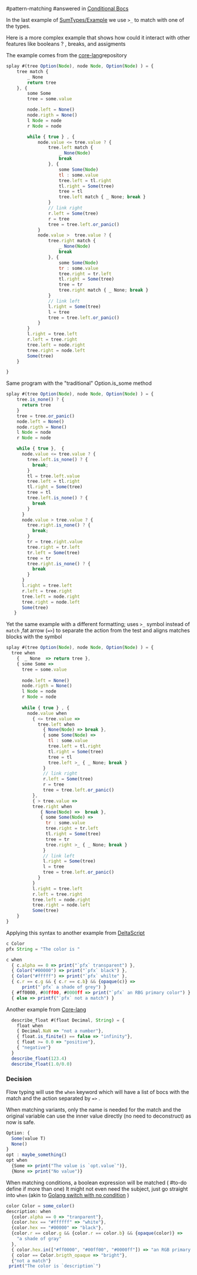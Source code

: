 #pattern-matching 
#answered in  [Conditional Bocs](../Features/Conditional%20Bocs.md)

In the last example of [SumTypes/Example](Example.md) we use `>_` to match with one of the types. 

Here is a more complex example that shows how could it interact with other features like  booleans ? , breaks, and assigments

The example comes from the [core-lang](https://github.com/core-lang/core/blob/eafdaba9ddf318a9c28c7101759038f164648465/bench/splunc/splunc.dora#L48-L107)repository

```js
splay #(tree Option(Node), node Node, Option(Node) ) = {
    tree match { 
        _ None 
        return tree
    }, {
        some Some
        tree = some.value

        node.left = None()
        node.rigth = None()
        l Node = node
        r Node = node

        while { true } , { 
            node.value <= tree.value ? { 
                tree.left match {
                    _ None(Node)
                    break
                }, {
                    some Some(Node)
                    tl : some.value
                    tree.left = tl.right
                    tl.right = Some(tree)
                    tree = tl
                    tree.left match { _ None; break }
                }
                // link right 
                r.left = Some(tree)
                r = tree
                tree = tree.left.or_panic()
            }
            node.value >  tree.value ? { 
                tree.right match {
                    _ None(Node)
                    break
                }, {
                    some Some(Node)
                    tr : some.value
                    tree.right = tr.left
                    tl.right = Some(tree)
                    tree = tr
                    tree.right match { _ None; break }
                }
                // link left 
                l.right = Some(tree)
                l = tree
                tree = tree.left.or_panic()
            }
        }
        l.right = tree.left
        r.left = tree.right
        tree.left = node.right
        tree.right = node.left
        Some(tree)
    }

}
```


Same program with the "traditional"  Option.is_some method

```js
splay #(tree Option(Node), node Node, Option(Node) ) = {
    tree.is_none() ? {
      return tree
    }
    tree = tree.or_panic()
    node.left = None()
    node.rigth = None()
    l Node = node
    r Node = node

    while { true },  { 
      node.value <= tree.value ? { 
        tree.left.is_none() ? { 
          break;
        }
        tl = tree.left.value
        tree.left = tl.right 
        tl.right = Some(tree)
        tree = tl 
        tree.left.is_none() ? {
          break
        }
      }
      node.value > tree.value ? { 
        tree.right.is_none() ? { 
          break;
        }
        tr = tree.right.value
        tree.right = tr.left 
        tr.left = Some(tree)
        tree = tr 
        tree.right.is_none() ? {
          break
        }
      }
      l.right = tree.left
      r.left = tree.right
      tree.left = node.right
      tree.right = node.left
      Some(tree)
   }
```

Yet the same example with a different formatting;  uses `>_` symbol instead of `match` ,fat arrow (`=>`) to separate the action from the test and aligns matches blocks with the symbol

```js
splay #(tree Option(Node), node Node, Option(Node) ) = {
  tree when 
    {  _ None  => return tree },
    { some Some => 
      tree = some.value
    
      node.left = None()
      node.rigth = None()
      l Node = node
      r Node = node
    
      while { true } , { 
        node.value when
          { <= tree.value => 
            tree.left when 
              { None(Node) => break },
              { some Some(Node) =>
                tl : some.value
                tree.left = tl.right
                tl.right = Some(tree)
                tree = tl
                tree.left >_ { _ None; break }
              }
              // link right 
              r.left = Some(tree)
              r = tree
              tree = tree.left.or_panic()
          }, 
          { > tree.value => 
          tree.right when
             { None(Node) =>  break },
             { some Some(Node) => 
               tr : some.value
               tree.right = tr.left
               tl.right = Some(tree)
               tree = tr
               tree.right >_ { _ None; break }
              }
              // link left 
              l.right = Some(tree)
              l = tree
              tree = tree.left.or_panic()
            }
          }
          l.right = tree.left
          r.left = tree.right
          tree.left = node.right
          tree.right = node.left
          Some(tree)
    }
}
```



Applying this syntax to another example from [DeltaScript](https://jbunke.github.io/blog/when)

```js
c Color
pfx String = "The color is "

c when 
  { c.alpha == 0 => print("`pfx` transparent") },
  { Color("#00000") => print("`pfx` black") },
  { Color("#fffff") => print("`pfx` whilte" },
  { c.r == c.g && { c.r == c.b} && {opaque(c)} => 
      print("`pfx` a shade of grey") } 
  { #ff0000, #00ff00, #0000ff => print("`pfx` an RBG primary color") }
  { else => printf("`pfx` not a match") }


```


Another example from [Core-lang](https://core-lang.dev/tutorial#toc-lang-12)
```js
  describe_float #(float Decimal, String) = { 
    float when
    { Decimal.NaN => "not a number"},
    { float.is_finite() == false => "infinity"},
    { float >= 0.0 => "positive"}, 
    { "negative"}
  }
  describe_float(123.4)
  describe_float(1.0/0.0)
```


### Decision

Flow typing will use the `when` keyword which will have a list of bocs with the match and the action separated by `=>` . 

When matching variants, only the name is needed for the match and the original variable can use the inner value directly (no need to deconstruct) as now is safe.

```js
Option: {
  Some(value T)
  None()
}
opt : maybe_something()
opt when 
  {Some => print("The value is `opt.value`")},
  {None => print("No value")}
```


When matching conditions, a boolean expression will be matched  ( #to-do  define if more than one)  It might not even need the subject, just go straight into `when` (akin to [Golang switch with no condition](https://go.dev/tour/flowcontrol/11) )

```js
color Color = some_color()
description: when 
  {color.alpha == 0 => "tranparent"},
  {color.hex == "#ffffff" => "white"},
  {color.hex == "#00000" => "black"},
  {color.r == color.g && {color.r == color.b} && {opaque(color)} =>
    "a shade of gray"
  },
  { color.hex.in(["#ff0000", "#00ff00", "#0000ff"]) => "an RGB primary color"},
  { color == Color.brigth_opaque => "bright"},
  {"not a match"}
 print("The color is `description`")
  
```
